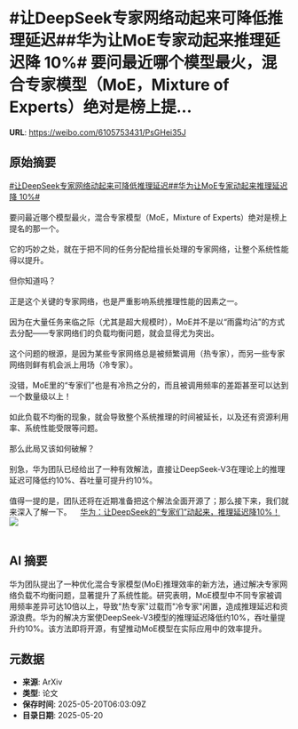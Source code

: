 # #让DeepSeek专家网络动起来可降低推理延迟##华为让MoE专家动起来推理延迟降 10%# 要问最近哪个模型最火，混合专家模型（MoE，Mixture of Experts）绝对是榜上提...

**URL**: https://weibo.com/6105753431/PsGHei35J

## 原始摘要

<a href="https://m.weibo.cn/search?containerid=231522type%3D1%26t%3D10%26q%3D%23%E8%AE%A9DeepSeek%E4%B8%93%E5%AE%B6%E7%BD%91%E7%BB%9C%E5%8A%A8%E8%B5%B7%E6%9D%A5%E5%8F%AF%E9%99%8D%E4%BD%8E%E6%8E%A8%E7%90%86%E5%BB%B6%E8%BF%9F%23&amp;extparam=%23%E8%AE%A9DeepSeek%E4%B8%93%E5%AE%B6%E7%BD%91%E7%BB%9C%E5%8A%A8%E8%B5%B7%E6%9D%A5%E5%8F%AF%E9%99%8D%E4%BD%8E%E6%8E%A8%E7%90%86%E5%BB%B6%E8%BF%9F%23" data-hide=""><span class="surl-text">#让DeepSeek专家网络动起来可降低推理延迟#</span></a><a href="https://m.weibo.cn/search?containerid=231522type%3D1%26t%3D10%26q%3D%23%E5%8D%8E%E4%B8%BA%E8%AE%A9MoE%E4%B8%93%E5%AE%B6%E5%8A%A8%E8%B5%B7%E6%9D%A5%E6%8E%A8%E7%90%86%E5%BB%B6%E8%BF%9F%E9%99%8D+10%25%23&amp;extparam=%23%E5%8D%8E%E4%B8%BA%E8%AE%A9MoE%E4%B8%93%E5%AE%B6%E5%8A%A8%E8%B5%B7%E6%9D%A5%E6%8E%A8%E7%90%86%E5%BB%B6%E8%BF%9F%E9%99%8D+10%25%23" data-hide=""><span class="surl-text">#华为让MoE专家动起来推理延迟降 10%#</span></a> <br><br>要问最近哪个模型最火，混合专家模型（MoE，Mixture of Experts）绝对是榜上提名的那一个。<br><br>它的巧妙之处，就在于把不同的任务分配给擅长处理的专家网络，让整个系统性能得以提升。<br><br>但你知道吗？<br><br>正是这个关键的专家网络，也是严重影响系统推理性能的因素之一。<br><br>因为在大量任务来临之际（尤其是超大规模时），MoE并不是以“雨露均沾”的方式去分配——专家网络们的负载均衡问题，就会显得尤为突出。<br><br>这个问题的根源，是因为某些专家网络总是被频繁调用（热专家），而另一些专家网络则鲜有机会派上用场（冷专家）。<br><br>没错，MoE里的“专家们”也是有冷热之分的，而且被调用频率的差距甚至可以达到一个数量级以上！<br><br>如此负载不均衡的现象，就会导致整个系统推理的时间被延长，以及还有资源利用率、系统性能受限等问题。<br><br>那么此局又该如何破解？<br><br>别急，华为团队已经给出了一种有效解法，直接让DeepSeek-V3在理论上的推理延迟可降低约10%、吞吐量可提升约10%。<br><br>值得一提的是，团队还将在近期准备把这个解法全面开源了；那么接下来，我们就来深入了解一下。<a href="https://weibo.cn/sinaurl?u=https%3A%2F%2Fmp.weixin.qq.com%2Fs%2FUN9-sORx7hgNgb6tUrxz4A" data-hide=""><span class="url-icon"><img style="width: 1rem;height: 1rem" src="https://h5.sinaimg.cn/upload/2015/09/25/3/timeline_card_small_web_default.png" referrerpolicy="no-referrer"></span><span class="surl-text">华为：让DeepSeek的“专家们”动起来，推理延迟降10%！</span></a><img style="" src="https://tvax4.sinaimg.cn/large/006Fd7o3ly1i1lwkavnxsj30u00gok37.jpg" referrerpolicy="no-referrer"><br><br>

## AI 摘要

华为团队提出了一种优化混合专家模型(MoE)推理效率的新方法，通过解决专家网络负载不均衡问题，显著提升了系统性能。研究表明，MoE模型中不同专家被调用频率差异可达10倍以上，导致"热专家"过载而"冷专家"闲置，造成推理延迟和资源浪费。华为的解决方案使DeepSeek-V3模型的推理延迟降低约10%，吞吐量提升约10%。该方法即将开源，有望推动MoE模型在实际应用中的效率提升。

## 元数据

- **来源**: ArXiv
- **类型**: 论文
- **保存时间**: 2025-05-20T06:03:09Z
- **目录日期**: 2025-05-20
